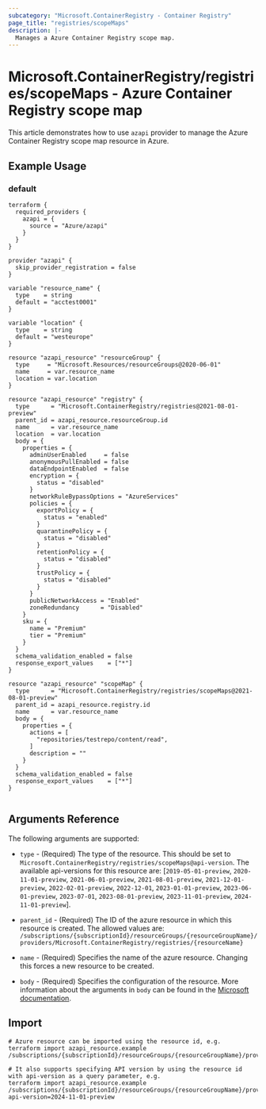 ```yaml
---
subcategory: "Microsoft.ContainerRegistry - Container Registry"
page_title: "registries/scopeMaps"
description: |-
  Manages a Azure Container Registry scope map.
---
```


# Microsoft.ContainerRegistry/registries/scopeMaps - Azure Container Registry scope map

This article demonstrates how to use `azapi` provider to manage the Azure Container Registry scope map resource in Azure.

## Example Usage

### default

```hcl
terraform {
  required_providers {
    azapi = {
      source = "Azure/azapi"
    }
  }
}

provider "azapi" {
  skip_provider_registration = false
}

variable "resource_name" {
  type    = string
  default = "acctest0001"
}

variable "location" {
  type    = string
  default = "westeurope"
}

resource "azapi_resource" "resourceGroup" {
  type     = "Microsoft.Resources/resourceGroups@2020-06-01"
  name     = var.resource_name
  location = var.location
}

resource "azapi_resource" "registry" {
  type      = "Microsoft.ContainerRegistry/registries@2021-08-01-preview"
  parent_id = azapi_resource.resourceGroup.id
  name      = var.resource_name
  location  = var.location
  body = {
    properties = {
      adminUserEnabled     = false
      anonymousPullEnabled = false
      dataEndpointEnabled  = false
      encryption = {
        status = "disabled"
      }
      networkRuleBypassOptions = "AzureServices"
      policies = {
        exportPolicy = {
          status = "enabled"
        }
        quarantinePolicy = {
          status = "disabled"
        }
        retentionPolicy = {
          status = "disabled"
        }
        trustPolicy = {
          status = "disabled"
        }
      }
      publicNetworkAccess = "Enabled"
      zoneRedundancy      = "Disabled"
    }
    sku = {
      name = "Premium"
      tier = "Premium"
    }
  }
  schema_validation_enabled = false
  response_export_values    = ["*"]
}

resource "azapi_resource" "scopeMap" {
  type      = "Microsoft.ContainerRegistry/registries/scopeMaps@2021-08-01-preview"
  parent_id = azapi_resource.registry.id
  name      = var.resource_name
  body = {
    properties = {
      actions = [
        "repositories/testrepo/content/read",
      ]
      description = ""
    }
  }
  schema_validation_enabled = false
  response_export_values    = ["*"]
}


```



## Arguments Reference

The following arguments are supported:

* `type` - (Required) The type of the resource. This should be set to `Microsoft.ContainerRegistry/registries/scopeMaps@api-version`. The available api-versions for this resource are: [`2019-05-01-preview`, `2020-11-01-preview`, `2021-06-01-preview`, `2021-08-01-preview`, `2021-12-01-preview`, `2022-02-01-preview`, `2022-12-01`, `2023-01-01-preview`, `2023-06-01-preview`, `2023-07-01`, `2023-08-01-preview`, `2023-11-01-preview`, `2024-11-01-preview`].

* `parent_id` - (Required) The ID of the azure resource in which this resource is created. The allowed values are:  
  `/subscriptions/{subscriptionId}/resourceGroups/{resourceGroupName}/providers/Microsoft.ContainerRegistry/registries/{resourceName}`

* `name` - (Required) Specifies the name of the azure resource. Changing this forces a new resource to be created.

* `body` - (Required) Specifies the configuration of the resource. More information about the arguments in `body` can be found in the [Microsoft documentation](https://learn.microsoft.com/en-us/azure/templates/Microsoft.ContainerRegistry/registries/scopeMaps?pivots=deployment-language-terraform).

## Import

 ```shell
 # Azure resource can be imported using the resource id, e.g.
 terraform import azapi_resource.example /subscriptions/{subscriptionId}/resourceGroups/{resourceGroupName}/providers/Microsoft.ContainerRegistry/registries/{resourceName}/scopeMaps/{resourceName}
 
 # It also supports specifying API version by using the resource id with api-version as a query parameter, e.g.
 terraform import azapi_resource.example /subscriptions/{subscriptionId}/resourceGroups/{resourceGroupName}/providers/Microsoft.ContainerRegistry/registries/{resourceName}/scopeMaps/{resourceName}?api-version=2024-11-01-preview
 ```
